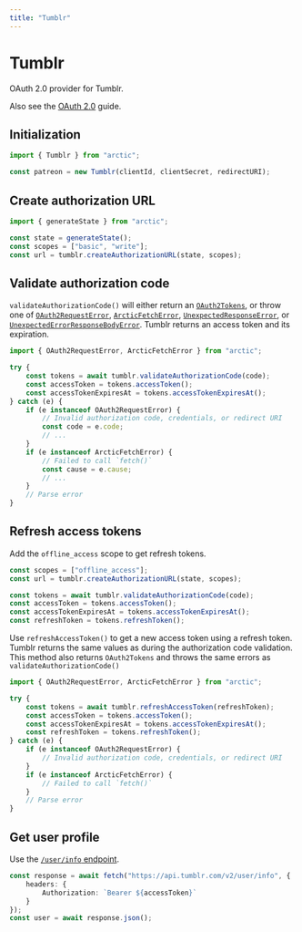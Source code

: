 ```yaml
---
title: "Tumblr"
---
```


# Tumblr

OAuth 2.0 provider for Tumblr.

Also see the [OAuth 2.0](/guides/oauth2) guide.

## Initialization

```ts
import { Tumblr } from "arctic";

const patreon = new Tumblr(clientId, clientSecret, redirectURI);
```

## Create authorization URL

```ts
import { generateState } from "arctic";

const state = generateState();
const scopes = ["basic", "write"];
const url = tumblr.createAuthorizationURL(state, scopes);
```

## Validate authorization code

`validateAuthorizationCode()` will either return an [`OAuth2Tokens`](/reference/main/OAuth2Tokens), or throw one of [`OAuth2RequestError`](/reference/main/OAuth2RequestError), [`ArcticFetchError`](/reference/main/ArcticFetchError), [`UnexpectedResponseError`](/reference/main/UnexpectedResponseError), or [`UnexpectedErrorResponseBodyError`](/reference/main/UnexpectedErrorResponseBodyError). Tumblr returns an access token and its expiration.

```ts
import { OAuth2RequestError, ArcticFetchError } from "arctic";

try {
	const tokens = await tumblr.validateAuthorizationCode(code);
	const accessToken = tokens.accessToken();
	const accessTokenExpiresAt = tokens.accessTokenExpiresAt();
} catch (e) {
	if (e instanceof OAuth2RequestError) {
		// Invalid authorization code, credentials, or redirect URI
		const code = e.code;
		// ...
	}
	if (e instanceof ArcticFetchError) {
		// Failed to call `fetch()`
		const cause = e.cause;
		// ...
	}
	// Parse error
}
```

## Refresh access tokens

Add the `offline_access` scope to get refresh tokens.

```ts
const scopes = ["offline_access"];
const url = tumblr.createAuthorizationURL(state, scopes);
```

```ts
const tokens = await tumblr.validateAuthorizationCode(code);
const accessToken = tokens.accessToken();
const accessTokenExpiresAt = tokens.accessTokenExpiresAt();
const refreshToken = tokens.refreshToken();
```

Use `refreshAccessToken()` to get a new access token using a refresh token. Tumblr returns the same values as during the authorization code validation. This method also returns `OAuth2Tokens` and throws the same errors as `validateAuthorizationCode()`

```ts
import { OAuth2RequestError, ArcticFetchError } from "arctic";

try {
	const tokens = await tumblr.refreshAccessToken(refreshToken);
	const accessToken = tokens.accessToken();
	const accessTokenExpiresAt = tokens.accessTokenExpiresAt();
	const refreshToken = tokens.refreshToken();
} catch (e) {
	if (e instanceof OAuth2RequestError) {
		// Invalid authorization code, credentials, or redirect URI
	}
	if (e instanceof ArcticFetchError) {
		// Failed to call `fetch()`
	}
	// Parse error
}
```

## Get user profile

Use the [`/user/info` endpoint](https://www.tumblr.com/docs/en/api/v2#userinfo--get-a-users-information).

```ts
const response = await fetch("https://api.tumblr.com/v2/user/info", {
	headers: {
		Authorization: `Bearer ${accessToken}`
	}
});
const user = await response.json();
```
